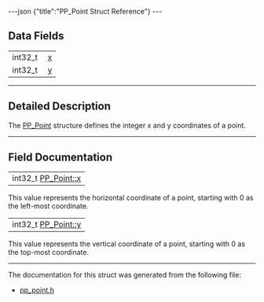 ---json {"title":"PP_Point Struct Reference"} ---

## Data Fields

<table><tbody><tr class="odd"><td style="text-align: right;">int32_t </td><td><a href="/docs/native-client/pepper_beta/c/struct_p_p___point#a563cc77d7d3154cbb60bc95f0607a5e4" class="el">x</a></td></tr><tr class="even"><td style="text-align: right;">int32_t </td><td><a href="/docs/native-client/pepper_beta/c/struct_p_p___point#a93087f8866bb309f9d69e1ae5d40e852" class="el">y</a></td></tr></tbody></table>

---

<span id="details" class="anchor" style="margin: 0;"></span>

## Detailed Description

The <a href="/docs/native-client/pepper_beta/c/struct_p_p___point/" class="el" title="The PP_Point structure defines the integer x and y coordinates of a point.">PP_Point</a> structure defines the integer x and y coordinates of a point.

---

## Field Documentation

<span id="a563cc77d7d3154cbb60bc95f0607a5e4" class="anchor" style="margin: 0;"></span>

<table><tbody><tr class="odd"><td>int32_t <a href="/docs/native-client/pepper_beta/c/struct_p_p___point#a563cc77d7d3154cbb60bc95f0607a5e4" class="el">PP_Point::x</a></td></tr></tbody></table>

This value represents the horizontal coordinate of a point, starting with 0 as the left-most coordinate.

<span id="a93087f8866bb309f9d69e1ae5d40e852" class="anchor" style="margin: 0;"></span>

<table><tbody><tr class="odd"><td>int32_t <a href="/docs/native-client/pepper_beta/c/struct_p_p___point#a93087f8866bb309f9d69e1ae5d40e852" class="el">PP_Point::y</a></td></tr></tbody></table>

This value represents the vertical coordinate of a point, starting with 0 as the top-most coordinate.

---

The documentation for this struct was generated from the following file:

- <a href="/docs/native-client/pepper_beta/c/pp__point_8h/" class="el">pp_point.h</a>
